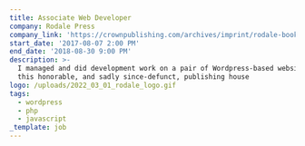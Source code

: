 ```yaml
---
title: Associate Web Developer
company: Rodale Press
company_link: 'https://crownpublishing.com/archives/imprint/rodale-books'
start_date: '2017-08-07 2:00 PM'
end_date: '2018-08-30 9:00 PM'
description: >-
  I managed and did development work on a pair of Wordpress-based websites for
  this honorable, and sadly since-defunct, publishing house
logo: /uploads/2022_03_01_rodale_logo.gif
tags:
  - wordpress
  - php
  - javascript
_template: job
---
```


